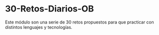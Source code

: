 # 30-Retos-Diarios-OB
Este módulo son una serie de 30 retos propuestos para que practicar con distintos lenguajes y tecnologías.
